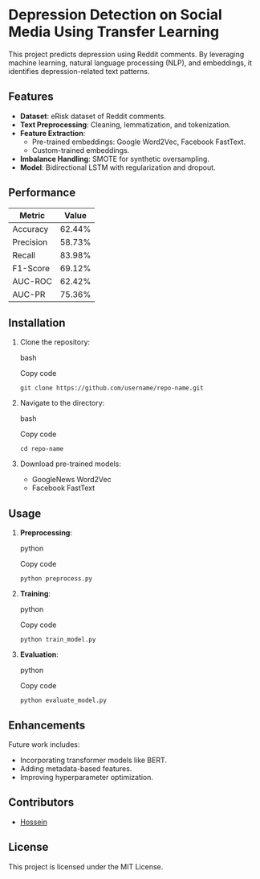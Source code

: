 **Depression Detection on Social Media Using Transfer Learning**
========================================

This project predicts depression using Reddit comments. By leveraging machine learning, natural language processing (NLP), and embeddings, it identifies depression-related text patterns.

**Features**
------------

-   **Dataset**: eRisk dataset of Reddit comments.
-   **Text Preprocessing**: Cleaning, lemmatization, and tokenization.
-   **Feature Extraction**:
    -   Pre-trained embeddings: Google Word2Vec, Facebook FastText.
    -   Custom-trained embeddings.
-   **Imbalance Handling**: SMOTE for synthetic oversampling.
-   **Model**: Bidirectional LSTM with regularization and dropout.

**Performance**
---------------

| Metric | Value |
| --- | --- |
| Accuracy | 62.44% |
| Precision | 58.73% |
| Recall | 83.98% |
| F1-Score | 69.12% |
| AUC-ROC | 62.42% |
| AUC-PR | 75.36% |

**Installation**
----------------

1.  Clone the repository:

    bash

    Copy code

    `git clone https://github.com/username/repo-name.git`

2.  Navigate to the directory:

    bash

    Copy code

    `cd repo-name`

3.  Download pre-trained models:
    -   GoogleNews Word2Vec
    -   Facebook FastText

**Usage**
---------

1.  **Preprocessing**:

    python

    Copy code

    `python preprocess.py`

2.  **Training**:

    python

    Copy code

    `python train_model.py`

3.  **Evaluation**:

    python

    Copy code

    `python evaluate_model.py`

**Enhancements**
----------------

Future work includes:

-   Incorporating transformer models like BERT.
-   Adding metadata-based features.
-   Improving hyperparameter optimization.

**Contributors**
----------------

-   [Hossein](https://github.com/hossein-glm)

**License**
-----------

This project is licensed under the MIT License.
